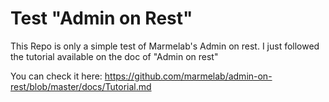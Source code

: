 # Test "Admin on Rest"

This Repo is only a simple test of Marmelab's Admin on rest.
I just followed the tutorial available on the doc of "Admin on rest"

You can check it here: https://github.com/marmelab/admin-on-rest/blob/master/docs/Tutorial.md